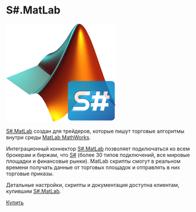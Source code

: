# S\#.MatLab

![matlab stocksharp](../images/matlab_stocksharp.png)

[S\#.MatLab](MatLab.md) создан для трейдеров, которые пишут торговые алгоритмы внутри среды [MatLab MathWorks](https://mathworks.com/). 

Интеграционный коннектор [S\#.MatLab](MatLab.md) позволяет подключаться ко всем брокерам и биржам, что [S\#](StockSharpAbout.md) (более 30 типов подключений, все мировые площадки и финансовые рынки). MatLab скрипты смогут в реальном времени получать данные от торговых площадок и отправлять в них торговые приказы. 

Детальные настройки, скрипты и документация доступна клиентам, купившим [S\#.MatLab](MatLab.md). 

[Купить](https://stocksharp.ru/products/pricing/#matlab)
